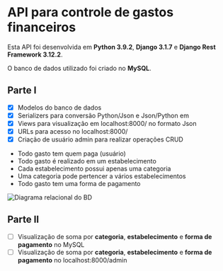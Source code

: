 # API para controle de gastos financeiros

Esta API foi desenvolvida em **Python 3.9.2**, **Django 3.1.7** e **Django Rest Framework 3.12.2**.

O banco de dados utilizado foi criado no **MySQL**.

## Parte I
- [x] Modelos do banco de dados
- [x] Serializers para conversão Python/Json e Json/Python em
- [x] Views para visualização em localhost:8000/ no formato Json
- [x] URLs para acesso no localhost:8000/
- [x] Criação de usuário admin para realizar operações CRUD

* Todo gasto tem quem paga (usuário)
* Todo gasto é realizado em um estabelecimento
* Cada estabelecimento possui apenas uma categoria
* Uma categoria pode pertencer a vários estabelecimentos
* Todo gasto tem uma forma de pagamento

![Diagrama relacional do BD](https://www.imagemhost.com.br/images/2021/03/15/diagrama_relacional_bd.png)

## Parte II
- [ ] Visualização de soma por **categoria**, **estabelecimento** e **forma de pagamento**  no MySQL
- [ ] Visualização de soma por **categoria**, **estabelecimento** e **forma de pagamento**  no localhost:8000/admin
